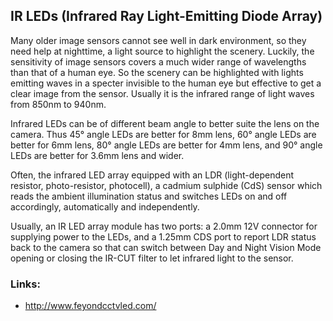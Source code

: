 IR LEDs (Infrared Ray Light-Emitting Diode Array)
-------------------------------------------------

Many older image sensors cannot see well in dark environment, so they need
help at nighttime, a light source to highlight the scenery. Luckily, the
sensitivity of image sensors covers a much wider range of wavelengths than
that of a human eye. So the scenery can be highlighted with lights emitting
waves in a specter invisible to the human eye but effective to get a clear
image from the sensor. Usually it is the infrared range of light waves from
850nm to 940nm.

Infrared LEDs can be of different beam angle to better suite the lens on the
camera. Thus 45° angle LEDs are better for 8mm lens, 60° angle LEDs are better
for 6mm lens, 80° angle LEDs are better for 4mm lens, and 90° angle LEDs are
better for 3.6mm lens and wider.

Often, the infrared LED array equipped with an LDR (light-dependent resistor,
photo-resistor, photocell), a cadmium sulphide (CdS) sensor which reads the
ambient illumination status and switches LEDs on and off accordingly,
automatically and independently.

Usually, an IR LED array module has two ports: a 2.0mm 12V connector for
supplying power to the LEDs, and a 1.25mm CDS port to report LDR status back
to the camera so that can switch between Day and Night Vision Mode opening or
closing the IR-CUT filter to let infrared light to the sensor.

### Links:

- <http://www.feyondcctvled.com/>
